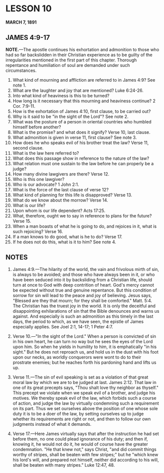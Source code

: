 # LESSON 10
**MARCH 7, 1891**

## JAMES 4:9-17

**NOTE.**—The apostle continues his exhortation and admonition to those who had so far backslidden in their Christian experience as to be guilty of the irregularities mentioned in the first part of this chapter. Thorough repentance and humiliation of soul are demanded under such circumstances.

1. What kind of mourning and affliction are referred to in James 4:9? See note 1.
2. What are the laughter and joy that are mentioned? Luke 6:24-26.
3. Into what kind of heaviness is this to be turned?
4. How long is it necessary that this mourning and heaviness continue? 2 Cor. 7:9-11.
5. How is the exhortation of James 4:10, first clause, to be carried out?
6. Why is it said to be "in the sight of the Lord"? See note 2.
7. What was the posture of a person in oriental countries who humbled himself before another?
8. What is the promise? and what does it signify? Verse 10, last clause.
9. What admonition is given in verse 11, first clause? See note 3.
10. How does he who speaks evil of his brother treat the law? Verse 11, second clause.
11. What is the law here referred to?
12. What does this passage show in reference to the nature of the law?
13. What relation must one sustain to the law before he can properly be a judge?
14. How many divine lawgivers are there? Verse 12.
15. Who is this one lawgiver?
16. Who is our advocate? 1 John 2:1.
17. What is the force of the last clause of verse 12?
18. What kind of planning for this life is disapproved? Verse 13.
19. What do we know about the morrow? Verse 14.
20. What is our life?
21. Upon whom is our life dependent? Acts 17:25.
22. What, therefore, ought we to say in reference to plans for the future? Verse 15.
23. When a man boasts of what he is going to do, and rejoices in it, what is such rejoicing? Verse 16.
24. If a man knows to do good, what is he to do? Verse 17.
25. If he does not do this, what is it to him? See note 4.

## NOTES

1. James 4:9.—The hilarity of the world, the vain and frivolous mirth of sin, is always to be avoided; and those who have always been in it, or who have been seduced into it by backsliding from a Christian life, should turn at once to God with deep contrition of heart. God's mercy cannot be expected without true and genuine repentance. But this condition of sorrow for sin will lead to the peace and joy of believing. Jesus says, "Blessed are they that mourn; for they shall be comforted." Matt. 5:4. The Christian has the truest joy in the world. It is only the deceitful and disappointing exhilarations of sin that the Bible denounces and warns us against. And especially is such an admonition as this timely in the last days, the period to which, as we have seen, the epistle of James especially applies. See Joel 2:1, 14-17; 1 Peter 4:7.

2. Verse 10.—"In the sight of the Lord." When a person is convicted of sin in his own heart, he can turn no way but he sees the eyes of the Lord upon him. So when he yields in humility to him, it is emphatically "in his sight." But he does not reproach us, and hold us in the dust with his foot upon our necks, as worldly conquerors were wont to do to their prostrate enemies; but he reaches forth his pardoning hand and lifts us up.

3. Verse 11.—The sin of evil speaking is set as a violation of that great moral law by which we are to be judged at last. James 2:12. That law in one of its great precepts says, "Thou shalt love thy neighbor as thyself." This precept we violate when we speak evil of a brother, and judge his motives. We thereby speak evil of the law, which forbids such a course of action, and judge the law by virtually condemning such a requirement on its part. Thus we set ourselves above the position of one whose sole duty it is to be a doer of the law, by setting ourselves up to judge whether its requirements are right or not, and then to follow our own judgments instead of what it demands.

4. Verse 17.—Here James virtually says that after the instruction he had set before them, no one could plead ignorance of his duty; and then if, knowing it, he would not do it, he would of course have the greater condemnation. "He that knew not," says Christ, "and did commit things worthy of stripes, shall be beaten with few stripes;" but he "which knew his lord's will, and prepared not himself, neither did according to his will, shall be beaten with many stripes." Luke 12:47, 48.